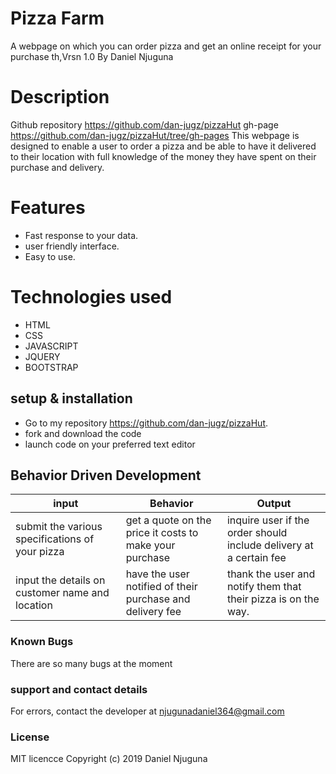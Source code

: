# Pizza Farm
A webpage on which you can order pizza and get an online receipt for your purchase th,Vrsn 1.0
By Daniel Njuguna
# Description
Github repository https://github.com/dan-jugz/pizzaHut gh-page https://github.com/dan-jugz/pizzaHut/tree/gh-pages 
This webpage is designed to enable a user to order a pizza and be able to have it delivered to their location with full knowledge of the money they have spent on their purchase and delivery.
# Features
* Fast response to your data.
* user friendly interface.
* Easy to use.
# Technologies used
* HTML
* CSS 
* JAVASCRIPT
* JQUERY
* BOOTSTRAP
## setup & installation
* Go to my repository https://github.com/dan-jugz/pizzaHut.
* fork and download the code
* launch code on your preferred text editor
## Behavior Driven Development 
input|Behavior|Output
----|----|------
submit the various specifications of your pizza|get a quote on the price it costs to make your purchase|inquire user if the order should include delivery at a certain fee
input the details on customer name and location|have the user notified of their purchase and delivery fee|thank the user and notify them that their pizza is on the way.

### Known Bugs
There are so many bugs at the moment
### support and contact details
For errors, contact the developer at njugunadaniel364@gmail.com
### License
MIT licencce Copyright (c) 2019 Daniel Njuguna